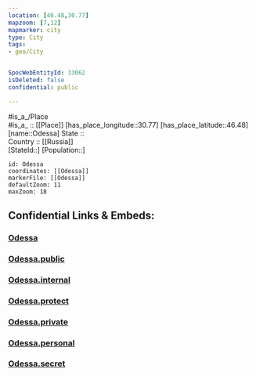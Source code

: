 ```yaml
---
location: [46.48,30.77] 
mapzoom: [7,12] 
mapmarker: city 
type: City
tags:
- geo/City


SpocWebEntityId: 33062
isDeleted: false
confidential: public

---
```

#is_a_/Place  
#is_a_ :: [[Place]] 
[has_place_longitude::30.77] 
[has_place_latitude::46.48] 
[name::Odessa] 
State ::  
Country :: [[Russia]]  
[StateId::] 
[Population::] 



```leaflet
id: Odessa
coordinates: [[Odessa]] 
markerFile: [[Odessa]] 
defaultZoom: 11 
maxZoom: 18
```


## Confidential Links & Embeds: 

### [Odessa](/_Standards/Earth/Continent/Europe/Europe~East/Ukraine/Regions~Ukraine/Odessa/City/Odessa.md) 

### [Odessa.public](/_public/Earth/Continent/Europe/Europe~East/Ukraine/Regions~Ukraine/Odessa/City/Odessa.public.md) 

### [Odessa.internal](/_internal/Earth/Continent/Europe/Europe~East/Ukraine/Regions~Ukraine/Odessa/City/Odessa.internal.md) 

### [Odessa.protect](/_protect/Earth/Continent/Europe/Europe~East/Ukraine/Regions~Ukraine/Odessa/City/Odessa.protect.md) 

### [Odessa.private](/_private/Earth/Continent/Europe/Europe~East/Ukraine/Regions~Ukraine/Odessa/City/Odessa.private.md) 

### [Odessa.personal](/_personal/Earth/Continent/Europe/Europe~East/Ukraine/Regions~Ukraine/Odessa/City/Odessa.personal.md) 

### [Odessa.secret](/_secret/Earth/Continent/Europe/Europe~East/Ukraine/Regions~Ukraine/Odessa/City/Odessa.secret.md)

